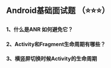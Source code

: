 ## Android基础面试题 （⭐⭐⭐）


#### 1、什么是ANR 如何避免它？

#### 2、Activity和Fragment生命周期有哪些？

#### 3、横竖屏切换时候Activity的生命周期